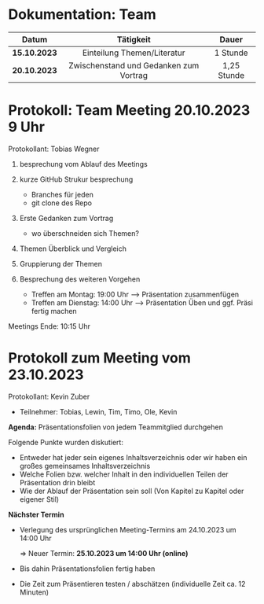 # Dokumentation: Team

|     Datum      |               Tätigkeit                |    Dauer    
|:--------------:|:--------------------------------------:|:-----------:|
| **15.10.2023** |      Einteilung Themen/Literatur       |  1 Stunde   | 
| **20.10.2023** | Zwischenstand und Gedanken zum Vortrag | 1,25 Stunde | 

# Protokoll: Team Meeting 20.10.2023 9 Uhr
Protokollant: Tobias Wegner

1. besprechung vom Ablauf des Meetings

2. kurze GitHub Strukur besprechung
    - Branches für jeden
    - git clone des Repo

3. Erste Gedanken zum Vortrag
    - wo überschneiden sich Themen?

4. Themen Überblick und Vergleich

5. Gruppierung der Themen

6. Besprechung des weiteren Vorgehen
    - Treffen am Montag: 19:00 Uhr --> Präsentation zusammenfügen
    - Treffen am Dienstag: 14:00 Uhr --> Präsentation Üben und ggf. Präsi fertig machen 

Meetings Ende: 10:15 Uhr


# Protokoll zum Meeting vom 23.10.2023
Protokollant: Kevin Zuber

* Teilnehmer: Tobias, Lewin, Tim, Timo, Ole, Kevin
  

**Agenda:** Präsentationsfolien von jedem Teammitglied durchgehen

Folgende Punkte wurden diskutiert:
* Entweder hat jeder sein eigenes Inhaltsverzeichnis oder wir haben ein großes gemeinsames Inhaltsverzeichnis
* Welche Folien bzw. welcher Inhalt in den individuellen Teilen der Präsentation drin bleibt
* Wie der Ablauf der Präsentation sein soll (Von Kapitel zu Kapitel oder eigener Stil)

**Nächster Termin**
* Verlegung des ursprünglichen Meeting-Termins am 24.10.2023 um 14:00 Uhr

    => Neuer Termin: **25.10.2023 um 14:00 Uhr (online)**

* Bis dahin Präsentationsfolien fertig haben
* Die Zeit zum Präsentieren testen / abschätzen (individuelle Zeit ca. 12 Minuten)

